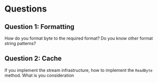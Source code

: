 # Questions

## Question 1: Formatting

How do you format byte to the required format? Do you know other format string patterns?

## Question 2: Cache

If you implement the stream infrastructure, how to implement the `ReadByte` method. What is you consideration